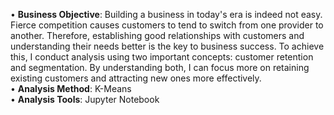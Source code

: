 •	**Business Objective**: Building a business in today's era is indeed not easy. Fierce competition causes customers to tend to switch from one provider to another. Therefore, establishing good relationships with customers and understanding their needs better is the key to business success. To achieve this, I conduct analysis using two important concepts: customer retention and segmentation. By understanding both, I can focus more on retaining existing customers and attracting new ones more effectively.  
•	**Analysis Method**: K-Means  
•	**Analysis Tools**: Jupyter Notebook
